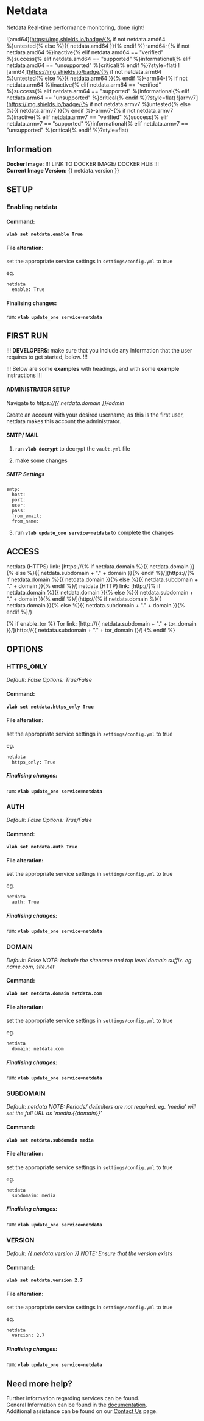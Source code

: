 # Netdata

[Netdata](https://my-netdata.io/) Real-time performance monitoring, done right!

![amd64](https://img.shields.io/badge/{% if not netdata.amd64 %}untested{% else %}{{ netdata.amd64 }}{% endif %}-amd64-{% if not netdata.amd64 %}inactive{% elif netdata.amd64 == "verified" %}success{% elif netdata.amd64 == "supported" %}informational{% elif netdata.amd64 == "unsupported" %}critical{% endif %}?style=flat)
![arm64](https://img.shields.io/badge/{% if not netdata.arm64 %}untested{% else %}{{ netdata.arm64 }}{% endif %}-arm64-{% if not netdata.arm64 %}inactive{% elif netdata.arm64 == "verified" %}success{% elif netdata.arm64 == "supported" %}informational{% elif netdata.arm64 == "unsupported" %}critical{% endif %}?style=flat)
![armv7](https://img.shields.io/badge/{% if not netdata.armv7 %}untested{% else %}{{ netdata.armv7 }}{% endif %}-armv7-{% if not netdata.armv7 %}inactive{% elif netdata.armv7 == "verified" %}success{% elif netdata.armv7 == "supported" %}informational{% elif netdata.armv7 == "unsupported" %}critical{% endif %}?style=flat)

## Information


**Docker Image:** !!! LINK TO DOCKER IMAGE/ DOCKER HUB !!!\
**Current Image Version:** {{ netdata.version }}

## SETUP

### Enabling netdata

#### Command:

**`vlab set netdata.enable True`**

#### File alteration:

set the appropriate service settings in `settings/config.yml` to true

eg.
```
netdata
  enable: True
```

#### Finalising changes:

run: **`vlab update_one service=netdata`**

## FIRST RUN

!!! **DEVELOPERS**: make sure that you include any information that the user requires to get started, below. !!!

!!! Below are some **examples** with headings, and with some **example** instructions !!!

#### ADMINISTRATOR SETUP

Navigate to *https://{{ netdata.domain }}/admin*

Create an account with your desired username; as this is the first user, netdata makes this account the administrator.

#### SMTP/ MAIL

1. run **`vlab decrypt`** to decrypt the `vault.yml` file

2. make some changes


##### SMTP Settings
```
smtp:
  host:
  port:
  user:
  pass:
  from_email:
  from_name:
```

3. run **`vlab update_one service=netdata`** to complete the changes


## ACCESS

netdata (HTTPS) link: [https://{% if netdata.domain %}{{ netdata.domain }}{% else %}{{ netdata.subdomain + "." + domain }}{% endif %}/](https://{% if netdata.domain %}{{ netdata.domain }}{% else %}{{ netdata.subdomain + "." + domain }}{% endif %}/)
netdata (HTTP) link: [http://{% if netdata.domain %}{{ netdata.domain }}{% else %}{{ netdata.subdomain + "." + domain }}{% endif %}/](http://{% if netdata.domain %}{{ netdata.domain }}{% else %}{{ netdata.subdomain + "." + domain }}{% endif %}/)

{% if enable_tor %}
Tor link: [http://{{ netdata.subdomain + "." + tor_domain }}/](http://{{ netdata.subdomain + "." + tor_domain }}/)
{% endif %}

## OPTIONS

### HTTPS_ONLY
*Default: False*
*Options: True/False*

#### Command:

**`vlab set netdata.https_only True`**

#### File alteration:

set the appropriate service settings in `settings/config.yml` to true

eg.
```
netdata
  https_only: True
```

##### Finalising changes:

run: **`vlab update_one service=netdata`**

### AUTH
*Default: False*
*Options: True/False*

#### Command:

**`vlab set netdata.auth True`**

#### File alteration:

set the appropriate service settings in `settings/config.yml` to true

eg.
```
netdata
  auth: True
```

##### Finalising changes:

run: **`vlab update_one service=netdata`**

### DOMAIN
*Default: False*
*NOTE: include the sitename and top level domain suffix. eg. name.com, site.net*

#### Command:

**`vlab set netdata.domain netdata.com`**

#### File alteration:

set the appropriate service settings in `settings/config.yml` to true

eg.
```
netdata
  domain: netdata.com
```

##### Finalising changes:

run: **`vlab update_one service=netdata`**

### SUBDOMAIN
*Default: netdata*
*NOTE: Periods/ delimiters are not required. eg. 'media' will set the full URL as 'media.{{domain}}'*

#### Command:

**`vlab set netdata.subdomain media`**

#### File alteration:

set the appropriate service settings in `settings/config.yml` to true

eg.
```
netdata
  subdomain: media
```

##### Finalising changes:

run: **`vlab update_one service=netdata`**

### VERSION
*Default: {{  netdata.version  }}*
*NOTE: Ensure that the version exists*

#### Command:

**`vlab set netdata.version 2.7`**

#### File alteration:

set the appropriate service settings in `settings/config.yml` to true

eg.
```
netdata
  version: 2.7
```

##### Finalising changes:

run: **`vlab update_one service=netdata`**

## Need more help?
Further information regarding services can be found. \
General Information can be found in the [documentation](https://docs.vivumlab.com). \
Additional assistance can be found on our [Contact Us](https://docs.vivumlab.com/Contact-us) page.
